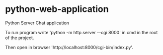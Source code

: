 # python-web-application
Python Server Chat application

To run program write 'python -m http.server --cgi 8000' in cmd in the root of the project.


Then open in browser 'http://localhost:8000/cgi-bin/index.py'.
